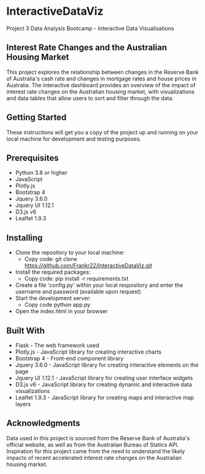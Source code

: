# InteractiveDataViz
Project 3 Data Analysis Bootcamp - Interactive Data Visualisations

## Interest Rate Changes and the Australian Housing Market
This project explores the relationship between changes in the Reserve Bank of Australia's cash rate and changes in mortgage rates and house prices in Australia. The interactive dashboard provides an overview of the impact of interest rate changes on the Australian housing market, with visualizations and data tables that allow users to sort and filter through the data.

## Getting Started
These instructions will get you a copy of the project up and running on your local machine for development and testing purposes.

## Prerequisites
- Python 3.8 or higher
- JavaScript
- Plotly.js
- Bootstrap 4
- Jquery 3.6.0
- Jquery UI 1.12.1
- D3.js v6
- Leaflet 1.9.3

## Installing
- Clone the repository to your local machine:
  - Copy code: git clone https://github.com/Frankr22/InteractiveDataViz.git
- Install the required packages:
  - Copy code: pip install -r requirements.txt
- Create a file 'config.py' within your local respository and enter the username and password (available upon request)
- Start the development server:
  - Copy code python app.py
- Open the index.html in your browser

## Built With
- Flask - The web framework used
- Plotly.js - JavaScript library for creating interactive charts
- Bootstrap 4 - Front-end component library
- Jquery 3.6.0 - JavaScript library for creating interactive elements on the page
- Jquery UI 1.12.1 - JavaScript library for creating user interface widgets
- D3.js v6 - JavaScript library for creating dynamic and interactive data visualizations
- Leaflet 1.9.3 - JavaScript library for creating maps and interactive map layers

## Acknowledgments
Data used in this project is sourced from the Reserve Bank of Australia's official website, as well as from the Australian Bureau of Statics API.
Inspiration for this project came from the need to understand the likely impacts of recent accelerated interest rate changes on the Australian housing market.
